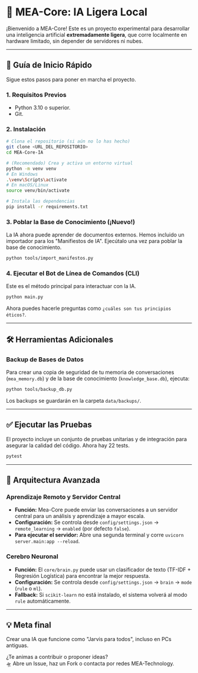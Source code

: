 # 🧠 MEA-Core: IA Ligera Local

¡Bienvenido a MEA-Core! Este es un proyecto experimental para desarrollar una inteligencia artificial **extremadamente ligera**, que corre localmente en hardware limitado, sin depender de servidores ni nubes.

---

## 🚀 Guía de Inicio Rápido

Sigue estos pasos para poner en marcha el proyecto.

### 1. Requisitos Previos
- Python 3.10 o superior.
- Git.

### 2. Instalación

```bash
# Clona el repositorio (si aún no lo has hecho)
git clone <URL_DEL_REPOSITORIO>
cd MEA-Core-IA

# (Recomendado) Crea y activa un entorno virtual
python -m venv venv
# En Windows
.\venv\Scripts\activate
# En macOS/Linux
source venv/bin/activate

# Instala las dependencias
pip install -r requirements.txt
```

### 3. Poblar la Base de Conocimiento (¡Nuevo!)

La IA ahora puede aprender de documentos externos. Hemos incluido un importador para los "Manifiestos de IA". Ejecútalo una vez para poblar la base de conocimiento.

```bash
python tools/import_manifestos.py
```

### 4. Ejecutar el Bot de Línea de Comandos (CLI)

Este es el método principal para interactuar con la IA.

```bash
python main.py
```

Ahora puedes hacerle preguntas como `¿cuáles son tus principios éticos?`.

---

## 🛠️ Herramientas Adicionales

### Backup de Bases de Datos

Para crear una copia de seguridad de tu memoria de conversaciones (`mea_memory.db`) y de la base de conocimiento (`knowledge_base.db`), ejecuta:

```bash
python tools/backup_db.py
```
Los backups se guardarán en la carpeta `data/backups/`.

---

## ✅ Ejecutar las Pruebas

El proyecto incluye un conjunto de pruebas unitarias y de integración para asegurar la calidad del código. Ahora hay 22 tests.

```bash
pytest
```

---

## 🤖 Arquitectura Avanzada

### Aprendizaje Remoto y Servidor Central

- **Función:** Mea-Core puede enviar las conversaciones a un servidor central para un análisis y aprendizaje a mayor escala.
- **Configuración:** Se controla desde `config/settings.json` -> `remote_learning` -> `enabled` (por defecto `false`).
- **Para ejecutar el servidor:** Abre una segunda terminal y corre `uvicorn server.main:app --reload`.

### Cerebro Neuronal

- **Función:** El `core/brain.py` puede usar un clasificador de texto (TF-IDF + Regresión Logística) para encontrar la mejor respuesta.
- **Configuración:** Se controla desde `config/settings.json` -> `brain` -> `mode` (`rule` o `ml`).
- **Fallback:** Si `scikit-learn` no está instalado, el sistema volverá al modo `rule` automáticamente.

---

## 💡 Meta final
Crear una IA que funcione como "Jarvis para todos", incluso en PCs antiguas.

¿Te animas a contribuir o proponer ideas?  
🛸 Abre un Issue, haz un Fork o contacta por redes MEA-Technology.
